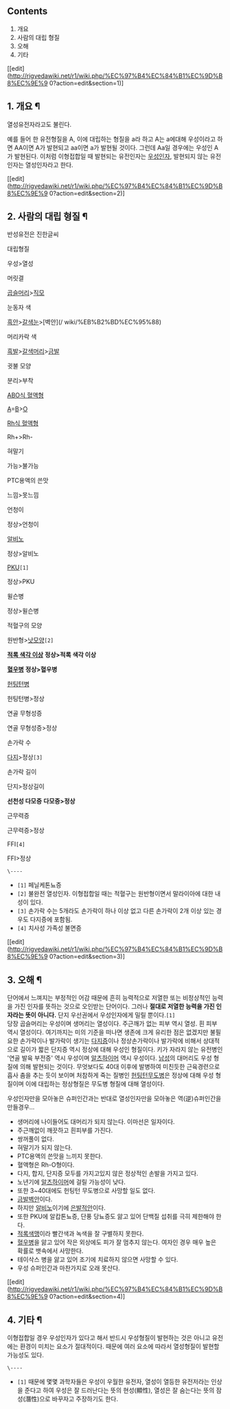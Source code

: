 ## Contents

    

1. 개요 
2. 사람의 대립 형질 
3. 오해 
4. 기타 

[[edit](http://rigvedawiki.net/r1/wiki.php/%EC%97%B4%EC%84%B1%EC%9D%B8%EC%9E%9
0?action=edit&section=1)]

## 1. 개요 ¶

열성유전자라고도 불린다.

  

예를 들어 한 유전형질을 A, 이에 대립하는 형질을 a라 하고 A는 a에대해 우성이라고 하면 AA이면 A가 발현되고 aa이면 a가 발현될
것이다. 그런데 Aa일 경우에는 우성인 A가 발현된다. 이처럼 이형접합일 때 발현되는 유전인자는
[우성인자](%EC%9A%B0%EC%84%B1%EC%9D%B8%EC%9E%90.md), 발현되지 않는 유전인자는 열성인자라고 한다.

  

[[edit](http://rigvedawiki.net/r1/wiki.php/%EC%97%B4%EC%84%B1%EC%9D%B8%EC%9E%9
0?action=edit&section=2)]

## 2. 사람의 대립 형질 ¶

반성유전은 진한글씨  

  

대립형질

우성>열성

머릿결

[곱슬머리](%EA%B3%B1%EC%8A%AC%EB%A8%B8%EB%A6%AC.md)>[직모](%EC%A7%81%EB%AA%A8.md)

눈동자 색

[흑안](%ED%9D%91%EC%95%88.md)>[갈색눈](%EA%B0%88%EC%83%89%EB%88%88.md)>[벽안](/
wiki/%EB%B2%BD%EC%95%88)

머리카락 색

[흑발](%ED%9D%91%EB%B0%9C.md)>[갈색머리](%EA%B0%88%EC%83%89%EB%A8%B8%EB%A6%AC.md)>[금발](%EA%B8%88%EB%B0%9C.md)

귓불 모양

분리>부착

[ABO식 혈액형](ABO%EC%8B%9D%20%ED%98%88%EC%95%A1%ED%98%95.md)

[A](A%ED%98%95.md)=[B](B%ED%98%95.md)>[O](O%ED%98%95.md)

[Rh식 혈액형](Rh%EC%8B%9D%20%ED%98%88%EC%95%A1%ED%98%95.md)

Rh+>Rh-

혀말기

가능>불가능

PTC용액의 쓴맛

느낌>못느낌

언청이

정상>언청이

[알비노](%EC%95%8C%EB%B9%84%EB%85%B8.md)

정상>알비노

[PKU](PKU.md)`[1]`

정상>PKU

윌슨병

정상>윌슨병

적혈구의 모양

원반형>[낫모양](%EB%82%AB%EB%AA%A8%EC%96%91%20%EC%A0%81%ED%98%88%EA%B5%AC%20%EC%A6%9D%ED%9B%84%EA%B5%B0.md)`[2]`

**[적록 색각 이상](%EC%83%89%EA%B0%81%20%EC%9D%B4%EC%83%81#s-3.1.md)**
**정상>적록 색각 이상**

**[혈우병](%ED%98%88%EC%9A%B0%EB%B3%91.md)**
**정상>혈우병**

[헌팅턴병](%ED%97%8C%ED%8C%85%ED%84%B4%EB%B3%91.md)

헌팅턴병>정상

연골 무형성증

연골 무형성증>정상

손가락 수

[다지](%EB%8B%A4%EC%A7%80%EC%A6%9D.md)>정상`[3]`

손가락 길이

단지>정상길이

**선천성 다모증**
**다모증>정상**

근무력증

근무력증>정상

FFI`[4]`

FFI>정상

`\----`

  * `[1]` 페닐케톤뇨증
  * `[2]` 불완전 열성인자. 이형접합일 때는 적혈구는 원반형이면서 말라이아에 대한 내성이 있다.
  * `[3]` 손가락 수는 5개라도 손가락이 하나 이상 없고 다른 손가락이 2개 이상 있는 경우도 다지증에 포함됨.
  * `[4]` 치사성 가족성 불면증

  

[[edit](http://rigvedawiki.net/r1/wiki.php/%EC%97%B4%EC%84%B1%EC%9D%B8%EC%9E%9
0?action=edit&section=3)]

## 3. 오해 ¶

단어에서 느껴지는 부정적인 어감 때문에 흔히 능력적으로 저열한 또는 비정상적인 능력을 가진 인자를 뜻하는 것으로 오인받는 단어이다. 그러나
**절대로 저열한 능력을 가진 인자라는 뜻이 아니다.** 단지 우선권에서 우성인자에게 밀릴 뿐이다.`[1]`  
당장 곱슬머리는 우성이며 생머리는 열성이다. 주근깨가 없는 피부 역시 열성. 흰 피부 역시 열성이다. 여기까지는 미의 기준을 떠나면 생존에
크게 유리한 점은 없겠지만 불필요한 손가락이나 발가락이 생기는 [다지증](%EB%8B%A4%EC%A7%80%EC%A6%9D.md)이나
정상손가락이나 발가락에 비해서 상대적으로 길이가 짧은 단지증 역시 정상에 대해 우성인 형질이다. 키가 자라지 않는 유전병인 '연골 발육
부전증' 역시 우성이며 [알츠하이머](%EC%95%8C%EC%B8%A0%ED%95%98%EC%9D%B4%EB%A8%B8.md) 역시
우성이다. [남성](%EB%82%A8%EC%84%B1.md)의 대머리도 우성 형질에 의해 발현되는 것이다. 무엇보다도 40대 이후에
발병하여 미친듯한 근육경련으로 흡사 춤을 추는 듯이 보이며 처참하게 죽는 질병인 [헌팅턴무도병](%ED%97%8C%ED%8C%85%ED%84%B4%20%EB%AC%B4%EB%8F%84%EB%B3%91.md)은 정상에 대해
우성 형질이며 이에 대립하는 정상형질은 무도병 형질에 대해 열성이다.

  

우성인자만을 모아놓은 슈퍼인간과는 반대로 열성인자만을 모아놓은 역(逆)슈퍼인간을 만들경우...

  

  * 생머리에 나이들어도 대머리가 되지 않는다. 이마선은 일자이다.
  * 주근깨없이 깨끗하고 흰피부를 가진다.
  * 쌍꺼풀이 없다.
  * 혀말기가 되지 않는다.
  * PTC용액의 쓴맛을 느끼지 못한다.
  * 혈액형은 Rh-O형이다.
  * 다지, 합지, 단지증 모두를 가지고있지 않은 정상적인 손발을 가지고 있다.
  * 노년기에 [알츠하이머](%EC%95%8C%EC%B8%A0%ED%95%98%EC%9D%B4%EB%A8%B8.md)에 걸릴 가능성이 낮다.
  * 또한 3~40대에도 헌팅턴 무도병으로 사망할 일도 없다.
  * [금발벽안](%EA%B8%88%EB%B0%9C%EB%B2%BD%EC%95%88.md)이다.
  * 하지만 [알비노](%EC%95%8C%EB%B9%84%EB%85%B8.md)이기에 [은발적안](%EC%9D%80%EB%B0%9C%EC%A0%81%EC%95%88.md)이다.
  * 또한 PKU에 알캅톤뇨증, 단풍 당뇨증도 앓고 있어 단백질 섭취를 극히 제한해야 한다.
  * [적록색맹](%EC%83%89%EA%B0%81%20%EC%9D%B4%EC%83%81#s-3.1.md)이라 빨간색과 녹색을 잘 구별하지 못한다.
  * [혈우병](%ED%98%88%EC%9A%B0%EB%B3%91.md)을 앓고 있어 작은 외상에도 피가 잘 멈추지 않는다. 여자인 경우 매우 높은 확률로 뱃속에서 사망한다.
  * 테이삭스 병을 앓고 있어 조기에 치료하지 않으면 사망할 수 있다.
  * 우성 슈퍼인간과 마찬가지로 오래 못산다.  

[[edit](http://rigvedawiki.net/r1/wiki.php/%EC%97%B4%EC%84%B1%EC%9D%B8%EC%9E%9
0?action=edit&section=4)]

## 4. 기타 ¶

이형접합일 경우 우성인자가 있다고 해서 반드시 우성형질이 발현하는 것은 아니고 유전에는 환경이 미치는 요소가 절대적이다. 때문에 여러 요소에
따라서 열성형질이 발현할 가능성도 있다.

`\----`

  * `[1]` 때문에 몇몇 과학자들은 우성이 우월한 유전자, 열성이 열등한 유전저라는 인상을 준다고 하여 우성은 잘 드러난다는 뜻의 현성(顯性), 열성은 잘 숨는다는 뜻의 잠성(潛性)으로 바꾸자고 주장하기도 한다.

